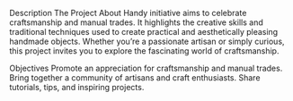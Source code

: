 Description
The Project About Handy initiative aims to celebrate craftsmanship and manual trades. It highlights the creative skills and traditional techniques used to create practical and aesthetically pleasing handmade objects. Whether you’re a passionate artisan or simply curious, this project invites you to explore the fascinating world of craftsmanship.

Objectives
Promote an appreciation for craftsmanship and manual trades.
Bring together a community of artisans and craft enthusiasts.
Share tutorials, tips, and inspiring projects.
